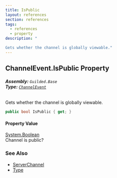 ```yaml
---
title: IsPublic
layout: references
section: references
tags:
  - references
  - property
description: "

Gets whether the channel is globally viewable."
---
```


## ChannelEvent.IsPublic Property
###### **Assembly:** `Guilded.Base`<br/>**Type:** [`ChannelEvent`](ChannelEvent 'Guilded.Base.Events.ChannelEvent')

Gets whether the channel is globally viewable.

```csharp
public bool IsPublic { get; }
```

#### Property Value
[System.Boolean](https://docs.microsoft.com/en-us/dotnet/api/System.Boolean 'System.Boolean')  
Channel is public?

### See Also
- [ServerChannel](ServerChannel 'Guilded.Base.Servers.ServerChannel')
- [Type](ServerChannel.Type 'Guilded.Base.Servers.ServerChannel.Type')